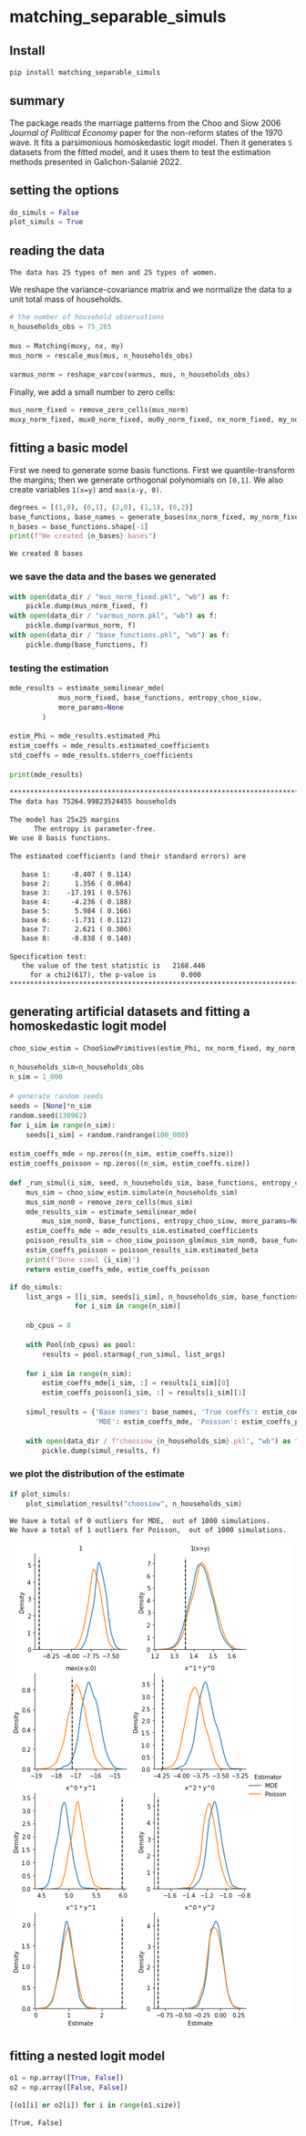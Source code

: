 matching_separable_simuls
================

<!-- WARNING: THIS FILE WAS AUTOGENERATED! DO NOT EDIT! -->

## Install

``` sh
pip install matching_separable_simuls
```

## summary

The package reads the marriage patterns from the Choo and Siow 2006
*Journal of Political Economy* paper for the non-reform states of the
1970 wave. It fits a parsimonious homoskedastic logit model. Then it
generates `S` datasets from the fitted model, and it uses them to test
the estimation methods presented in Galichon-Salanié 2022.

## setting the options

``` python
do_simuls = False
plot_simuls = True
```

## reading the data


    The data has 25 types of men and 25 types of women.

We reshape the variance-covariance matrix and we normalize the data to a
unit total mass of households.

``` python
# the number of household observations
n_households_obs = 75_265

mus = Matching(muxy, nx, my)
mus_norm = rescale_mus(mus, n_households_obs)

varmus_norm = reshape_varcov(varmus, mus, n_households_obs)
```

Finally, we add a small number to zero cells:

``` python
mus_norm_fixed = remove_zero_cells(mus_norm) 
muxy_norm_fixed, mux0_norm_fixed, mu0y_norm_fixed, nx_norm_fixed, my_norm_fixed = mus_norm_fixed.unpack()
```

## fitting a basic model

First we need to generate some basis functions. First we
quantile-transform the margins; then we generate orthogonal polynomials
on `[0,1]`. We also create variables `1(x=y)` and `max(x-y, 0)`.

``` python
degrees = [(1,0), (0,1), (2,0), (1,1), (0,2)]
base_functions, base_names = generate_bases(nx_norm_fixed, my_norm_fixed, degrees)
n_bases = base_functions.shape[-1]
print(f"We created {n_bases} bases")
```

    We created 8 bases

### we save the data and the bases we generated

``` python
with open(data_dir / "mus_norm_fixed.pkl", "wb") as f:
    pickle.dump(mus_norm_fixed, f)
with open(data_dir / "varmus_norm.pkl", "wb") as f:
    pickle.dump(varmus_norm, f)
with open(data_dir / "base_functions.pkl", "wb") as f:
    pickle.dump(base_functions, f)
```

### testing the estimation

``` python
mde_results = estimate_semilinear_mde(
            mus_norm_fixed, base_functions, entropy_choo_siow, 
            more_params=None
        )

estim_Phi = mde_results.estimated_Phi
estim_coeffs = mde_results.estimated_coefficients
std_coeffs = mde_results.stderrs_coefficients

print(mde_results)
```

    ********************************************************************************
    The data has 75264.99823524455 households

    The model has 25x25 margins
          The entropy is parameter-free. 
    We use 8 basis functions.

    The estimated coefficients (and their standard errors) are

       base 1:     -8.407 ( 0.114)
       base 2:      1.356 ( 0.064)
       base 3:    -17.191 ( 0.576)
       base 4:     -4.236 ( 0.188)
       base 5:      5.984 ( 0.166)
       base 6:     -1.731 ( 0.112)
       base 7:      2.621 ( 0.306)
       base 8:     -0.838 ( 0.140)

    Specification test:
       the value of the test statistic is   2168.446
         for a chi2(617), the p-value is      0.000
    ********************************************************************************

## generating artificial datasets and fitting a homoskedastic logit model

``` python
choo_siow_estim = ChooSiowPrimitives(estim_Phi, nx_norm_fixed, my_norm_fixed)

n_households_sim=n_households_obs
n_sim = 1_000

# generate random seeds
seeds = [None]*n_sim
random.seed(130962)
for i_sim in range(n_sim):
    seeds[i_sim] = random.randrange(100_000)

estim_coeffs_mde = np.zeros((n_sim, estim_coeffs.size))
estim_coeffs_poisson = np.zeros((n_sim, estim_coeffs.size))

def _run_simul(i_sim, seed, n_households_sim, base_functions, entropy_choo_siow):
    mus_sim = choo_siow_estim.simulate(n_households_sim)
    mus_sim_non0 = remove_zero_cells(mus_sim)
    mde_results_sim = estimate_semilinear_mde(
        mus_sim_non0, base_functions, entropy_choo_siow, more_params=None)
    estim_coeffs_mde = mde_results_sim.estimated_coefficients
    poisson_results_sim = choo_siow_poisson_glm(mus_sim_non0, base_functions, verbose = 0)
    estim_coeffs_poisson = poisson_results_sim.estimated_beta
    print(f"Done simul {i_sim}")
    return estim_coeffs_mde, estim_coeffs_poisson
```

``` python
if do_simuls:
    list_args = [[i_sim, seeds[i_sim], n_households_sim, base_functions, entropy_choo_siow]
                for i_sim in range(n_sim)]

    nb_cpus = 8

    with Pool(nb_cpus) as pool:
        results = pool.starmap(_run_simul, list_args)

    for i_sim in range(n_sim):
        estim_coeffs_mde[i_sim, :] = results[i_sim][0]
        estim_coeffs_poisson[i_sim, :] = results[i_sim][1]

    simul_results = {'Base names': base_names, 'True coeffs': estim_coeffs, 'MDE stderrs': std_coeffs, 
                     'MDE': estim_coeffs_mde, 'Poisson': estim_coeffs_poisson}

    with open(data_dir / f"choosiow_{n_households_sim}.pkl", "wb") as f:
        pickle.dump(simul_results, f)
```

### we plot the distribution of the estimate

``` python
if plot_simuls:
    plot_simulation_results("choosiow", n_households_sim)
```

    We have a total of 0 outliers for MDE,  out of 1000 simulations.
    We have a total of 1 outliers for Poisson,  out of 1000 simulations.

![](index_files/figure-commonmark/cell-13-output-2.png)

## fitting a nested logit model

``` python
o1 = np.array([True, False])
o2 = np.array([False, False])
```

``` python
[(o1[i] or o2[i]) for i in range(o1.size)]
```

    [True, False]
